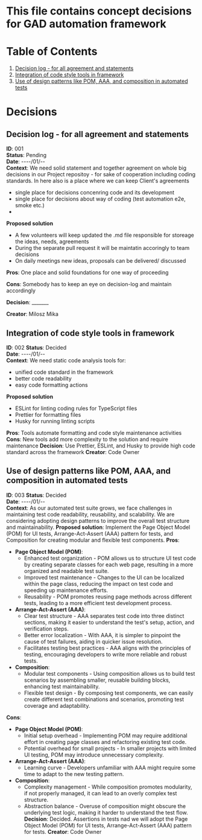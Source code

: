 # This file contains concept decisions for GAD automation framework

# Table of Contents

1. [Decision log - for all agreement and statements ](#decision-log-for-sake-of-readability)
2. [Integration of code style tools in framework](#integration-of-code-style-tools-in-framework)
3. [Use of design patterns like POM, AAA, and composition in automated tests](#use-of-design-patterns-like-pom-aaa-and-composition-in-automated-tests)

# Decisions

## Decision log - for all agreement and statements <a id="decision-log-for-sake-of-readability"></a>

**ID**: 001  
**Status**: Pending  
**Date**: ----/01/--  
**Context**:
We need solid statement and together agreement on whole big decisions in our Project repositoy - for sake of 
cooperation including coding standards. In here also is a place where we can keep Client's agreements

- single place for decisions concenring code and its development
- single place for decisions about way of coding (test automation e2e, smoke etc.)
- 

**Proposed solution**

- A few volunteers will keep updated the .md file responsible for storeage the ideas, needs, agreements
- During the separate pull request it will be maintatin accoringly to team decisions
- On daily meetings new ideas, proposals can be delivered/ discussed

**Pros**: One place and solid foundations for one way of proceeding

**Cons**: Somebody has to keep an eye on decision-log and maintain accordingly

**Decision**: _______

**Creator**: Milosz Mika


## Integration of code style tools in framework <a id="integration-of-code-style-tools-in-framework"></a>

**ID**: 002
**Status**: Decided  
**Date**: ----/01/--  
**Context**:
We need static code analysis tools for:

- unified code standard in the framework
- better code readability
- easy code formatting actions

**Proposed solution**

- ESLint for linting coding rules for TypeScript files
- Prettier for formatting files
- Husky for running linting scripts

**Pros**: Tools automate formatting and code style maintenance activities
**Cons**: New tools add more complexity to the solution and require maintenance
**Decision**: Use Prettier, ESLint, and Husky to provide high code standard across the framework
**Creator**: Code Owner


## Use of design patterns like POM, AAA, and composition in automated tests <a id="use-of-design-patterns-like-pom-aaa-and-composition-in-automated-tests"></a>

**ID**: 003
**Status**: Decided  
**Date**: ----/01/--  
**Context**: As our automated test suite grows, we face challenges in maintaining test code readability, reusability, and scalability. We are considering adopting design patterns to improve the overall test structure and maintainability.
**Proposed solution**: Implement the Page Object Model (POM) for UI tests, Arrange-Act-Assert (AAA) pattern for tests, and Composition for creating modular and flexible test components.
**Pros**:
- **Page Object Model (POM)**:
    - Enhanced test organization - POM allows us to structure UI test code by creating separate classes for each web page, resulting in a more organized and readable test suite.
    - Improved test maintenance - Changes to the UI can be localized within the page class, reducing the impact on test code and speeding up maintenance efforts.
    - Reusability - POM promotes reusing page methods across different tests, leading to a more efficient test development process.
- **Arrange-Act-Assert (AAA)**:
    - Clear test structure - AAA separates test code into three distinct sections, making it easier to understand the test's setup, action, and verification steps.
    - Better error localization - With AAA, it is simpler to pinpoint the cause of test failures, aiding in quicker issue resolution.
    - Facilitates testing best practices - AAA aligns with the principles of testing, encouraging developers to write more reliable and robust tests.
- **Composition**:
    - Modular test components - Using composition allows us to build test scenarios by assembling smaller, reusable building blocks, enhancing test maintainability.
    - Flexible test design - By composing test components, we can easily create different test combinations and scenarios, promoting test coverage and adaptability.

**Cons**:
- **Page Object Model (POM)**:
    - Initial setup overhead - Implementing POM may require additional effort in creating page classes and refactoring existing test code.
    - Potential overhead for small projects - In smaller projects with limited UI testing, POM may introduce unnecessary complexity.
- **Arrange-Act-Assert (AAA)**:
    - Learning curve - Developers unfamiliar with AAA might require some time to adapt to the new testing pattern.
- **Composition**:
    - Complexity management - While composition promotes modularity, if not properly managed, it can lead to an overly complex test structure.
    - Abstraction balance - Overuse of composition might obscure the underlying test logic, making it harder to understand the test flow.
**Decision**: Decided. Assertions in tests nad we will adopt the Page Object Model (POM) for UI tests, Arrange-Act-Assert (AAA) pattern for tests.
**Creator**: Code Owner

